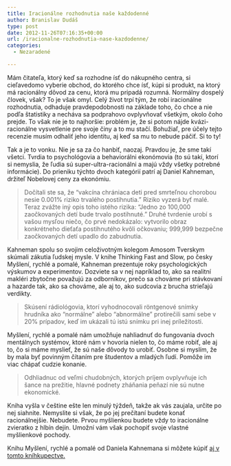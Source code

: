 ```yaml
---
title: Iracionálne rozhodnutia naše každodenné
author: Branislav Dudáš
type: post
date: 2012-11-26T07:16:35+00:00
url: /iracionalne-rozhodnutia-nase-kazdodenne/
categories:
  - Nezaradené

---
```

Mám čitateľa, ktorý keď sa rozhodne ísť do nákupného centra, si cieľavedomo vyberie obchod, do ktorého chce ísť, kúpi si produkt, na ktorý má racionálny dôvod za cenu, ktorá mu pripadá rozumná. Normálny dospelý človek, však? To je však omyl. Celý život trpí tým, že robí iracionálne rozhodnutia, odhaduje pravdepodobnosti na základe toho, čo chce a nie podľa štatistiky a necháva sa podprahovo ovplyvňovať všetkým, okolo čoho prejde. To však nie je to najhoršie: problém je, že si potom nájde kvázi-racionálne vysvetlenie pre svoje činy a to mu stačí. Bohužiaľ, pre účely tejto recenzie musím odhaliť jeho identitu, aj keď sa mu to nebude páčiť. Si to ty!<!--more-->

Tak a je to vonku. Nie je sa za čo hanbiť, naozaj. Pravdou je, že sme takí všetci. Tvrdia to psychológovia a behaviorálni ekonómovia (to sú takí, ktorí si nemyslia, že ľudia sú super-ultra-racionálni a majú vždy všetky potrebné informácie). Do prieniku týchto dvoch kategórií patrí aj Daniel Kahneman, držiteľ Nobelovej ceny za ekonómiu.

> Dočítali ste sa, že “vakcína chrániaca deti pred smrteľnou chorobou nesie 0.001% riziko trvalého postihnutia.” Riziko vyzerá byť malé. Teraz zvážte iný opis toho istého rizika: “Jedno zo 100,000 zaočkovaných detí bude trvalo postihnuté.” Druhé tvrdenie urobí s vašou mysľou niečo, čo prvé nedokázalo: vytvorilo obraz konkrétneho dieťaťa postihnutého kvôli očkovaniu; 999,999 bezpečne zaočkovaných detí upadlo do zabudnutia.

Kahneman spolu so svojim celoživotným kolegom Amosom Tverskym skúmali zákutia ľudskej mysle. V knihe Thinking Fast and Slow, po česky Myšlení, rychlé a pomalé, Kahneman prezentuje roky psychologických výskumov a experimentov. Dozviete sa v nej napríklad to, ako sa realitní makléri zbytočne považujú za odborníkov, prečo sa chováme pri stávkovaní a hazarde tak, ako sa chováme, ale aj to, ako sudcovia z brucha strieľajú verdikty.

> Skúsení rádiológovia, ktorí vyhodnocovali röntgenové snímky hrudníka ako “normálne” alebo “abnormálne” protirečili sami sebe v 20% prípadov, keď im ukázali tú istú snímku pri inej príležitosti.

Myšlení, rychlé a pomalé nám umožňuje nahliadnuť do fungovania dvoch mentálnych systémov, ktoré nám v hovoria nielen to, čo máme robiť, ale aj to, čo si máme myslieť, že sú naše dôvody to urobiť. Osobne si myslím, že by mala byť povinným čítaním pre študentov a mladých ľudí. Pomôže im viac chápať cudzie konanie.

> Odhliadnuc od veľmi chudobných, ktorých príjem ovplyvňuje ich šance na prežitie, hlavné podnety zháňania peňazí nie sú nutne ekonomické.

Kniha vyšla v češtine ešte len minulý týždeň, takže ak vás zaujala, určite po nej siahnite. Nemyslite si však, že po jej prečítaní budete konať racionálnejšie. Nebudete. Prvou myšlienkou budete vždy to iracionálne zvieratko z hlbín dejín. Umožní vám však pochopiť svoje vlastné myšlienkové pochody.

Knihu Myšlení, rychlé a pomalé od Daniela Kahnemana si môžete kúpiť <a title="Kahneman" href="http://www.gorila.sk/product/422851" target="_blank">aj v tomto kníhkupectve.</a>